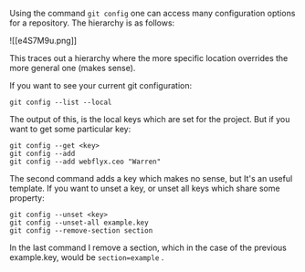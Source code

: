 Using the command `git config` one can access many configuration options for a repository.
The hierarchy is as follows:

![[e4S7M9u.png]]

This traces out a hierarchy where the more specific location overrides the more general one (makes sense).

If you want to see your current git configuration:

``` command
git config --list --local
```

The output of this, is the local keys which are set for the project. But if you want to get some particular key:

``` command
git config --get <key>
git config --add 
git config --add webflyx.ceo "Warren"
```

The second command adds a key which makes no sense, but It's an useful template.
If you want to unset a key, or unset all keys which share some property:

``` command
git config --unset <key>
git config --unset-all example.key
git config --remove-section section
```

In the last command I remove a section, which in the case of the previous example.key, would be `section=example` .

